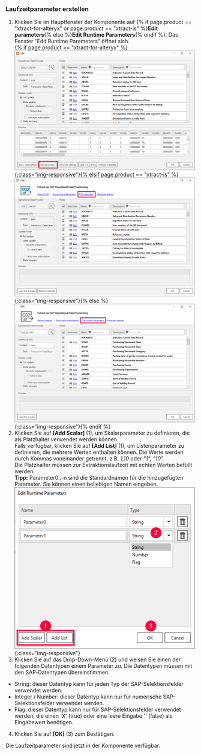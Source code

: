 ### Laufzeitparameter erstellen 

1. Klicken Sie im Hauptfenster der Komponente auf {% if page.product == "xtract-for-alteryx" or page.product == "xtract-is" %}**Edit parameters**{% else %}**Edit Runtime Parameters**{% endif %}.
Das Fenster “Edit Runtime Parameters” öffnet sich.<br> 
{% if page.product == "xtract-for-alteryx" %}![Edit runtime parameters](/img/content/xfa/odp-edit-runtime-params.png){:class="img-responsive"}{% elsif page.product == "xtract-is" %}![Edit runtime parameters](/img/content/xis/odp-edit-runtime-params.png){:class="img-responsive"}{% else %}![Edit runtime parameters](/img/content/xu/odp-edit-runtime-params.png){:class="img-responsive"}{% endif %}
2. Klicken Sie auf **[Add Scalar]** (1), um Skalarparameter zu definieren, die als Platzhalter verwendet werden können. <br>
Falls verfügbar, klicken Sie auf **[Add List]** (1), um Listenparameter zu definieren, die mehrere Werten enthalten können. Die Werte werden durch Kommas voneinander getrennt, z.B. *1,10* oder *"1", "10"*. <br>
Die Platzhalter müssen zur Extraktionslaufzeit mit echten Werten befüllt werden.  <br>
**Tipp:** Parameter0..-n sind die Standardnamen für die hinzugefügten Parameter. Sie können einen beliebigen Namen eingeben.
![ODP Add parameters](/img/content/edit-runtime-parameters-list.png){:class="img-responsive"}
3. Klicken Sie auf das Drop-Down-Menü (2) und weisen Sie einen der folgenden Datentypen einem Parameter zu. Die Datentypen müssen mit den SAP-Datentypen übereinstimmen. 
- String: dieser Datentyp kann für jeden Typ der SAP-Selektionsfelder verwendet werden.
- Integer / Number: dieser Datentyp kann nur für numerische SAP-Selektionsfelder verwendet werden.
- Flag: dieser Datentyp kann nur für SAP-Selektionsfelder verwendet werden, die einen 'X'&nbsp;(true) oder eine leere Eingabe ''&nbsp;(false) als Eingabewert benötigen. 
4. Klicken Sie auf **[OK]** (3) zum Bestätigen.

Die Laufzeitparameter sind jetzt in der Komponente verfügbar.